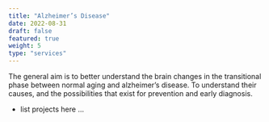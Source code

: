 ```yaml
---
title: "Alzheimer’s Disease"
date: 2022-08-31
draft: false
featured: true
weight: 5
type: "services"
---
```


The general aim is to better understand the brain changes in the transitional phase between normal aging and alzheimer’s disease. To understand their causes, and the possibilities that exist for prevention and early diagnosis.

- list projects here ...